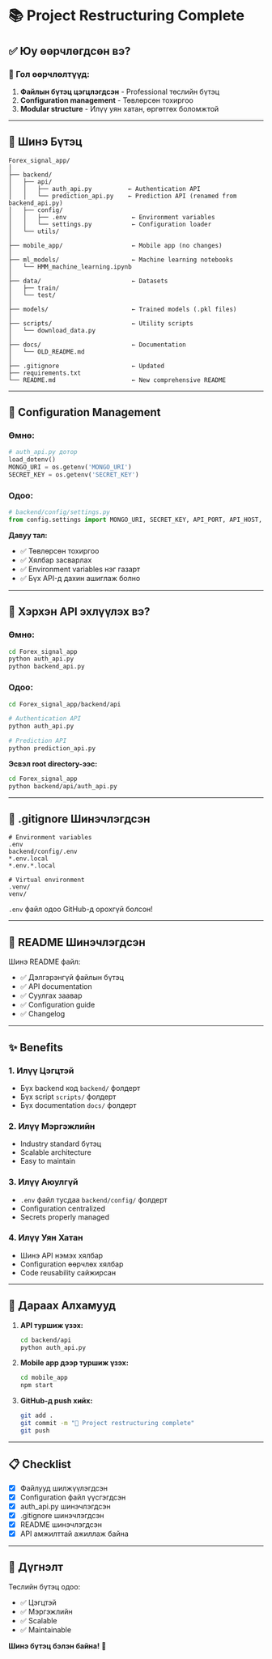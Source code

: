 # 📚 Project Restructuring Complete

## ✅ Юу өөрчлөгдсөн вэ?

### 🎯 Гол өөрчлөлтүүд:

1. **Файлын бүтэц цэгцлэгдсэн** - Professional төслийн бүтэц
2. **Configuration management** - Төвлөрсөн тохиргоо
3. **Modular structure** - Илүү уян хатан, өргөтгөх боломжтой

---

## 📁 Шинэ Бүтэц

```
Forex_signal_app/
│
├── backend/
│   ├── api/
│   │   ├── auth_api.py          ← Authentication API
│   │   └── prediction_api.py    ← Prediction API (renamed from backend_api.py)
│   ├── config/
│   │   ├── .env                  ← Environment variables
│   │   └── settings.py           ← Configuration loader
│   └── utils/
│
├── mobile_app/                   ← Mobile app (no changes)
│
├── ml_models/                    ← Machine learning notebooks
│   └── HMM_machine_learning.ipynb
│
├── data/                         ← Datasets
│   ├── train/
│   └── test/
│
├── models/                       ← Trained models (.pkl files)
│
├── scripts/                      ← Utility scripts
│   └── download_data.py
│
├── docs/                         ← Documentation
│   └── OLD_README.md
│
├── .gitignore                    ← Updated
├── requirements.txt
└── README.md                     ← New comprehensive README
```

---

## 🔧 Configuration Management

### Өмнө:

```python
# auth_api.py дотор
load_dotenv()
MONGO_URI = os.getenv('MONGO_URI')
SECRET_KEY = os.getenv('SECRET_KEY')
```

### Одоо:

```python
# backend/config/settings.py
from config.settings import MONGO_URI, SECRET_KEY, API_PORT, API_HOST, DEBUG_MODE
```

**Давуу тал:**

- ✅ Төвлөрсөн тохиргоо
- ✅ Хялбар засварлах
- ✅ Environment variables нэг газарт
- ✅ Бүх API-д дахин ашиглаж болно

---

## 🚀 Хэрхэн API эхлүүлэх вэ?

### Өмнө:

```bash
cd Forex_signal_app
python auth_api.py
python backend_api.py
```

### Одоо:

```bash
cd Forex_signal_app/backend/api

# Authentication API
python auth_api.py

# Prediction API
python prediction_api.py
```

**Эсвэл root directory-ээс:**

```bash
cd Forex_signal_app
python backend/api/auth_api.py
```

---

## 📝 .gitignore Шинэчлэгдсэн

```gitignore
# Environment variables
.env
backend/config/.env
*.env.local
*.env.*.local

# Virtual environment
.venv/
venv/
```

`.env` файл одоо GitHub-д орохгүй болсон!

---

## 📖 README Шинэчлэгдсэн

Шинэ README файл:

- ✅ Дэлгэрэнгүй файлын бүтэц
- ✅ API documentation
- ✅ Суулгах заавар
- ✅ Configuration guide
- ✅ Changelog

---

## ✨ Benefits

### 1. **Илүү Цэгцтэй**

- Бүх backend код `backend/` фолдерт
- Бүх script `scripts/` фолдерт
- Бүх documentation `docs/` фолдерт

### 2. **Илүү Мэргэжлийн**

- Industry standard бүтэц
- Scalable architecture
- Easy to maintain

### 3. **Илүү Аюулгүй**

- `.env` файл тусдаа `backend/config/` фолдерт
- Configuration centralized
- Secrets properly managed

### 4. **Илүү Уян Хатан**

- Шинэ API нэмэх хялбар
- Configuration өөрчлөх хялбар
- Code reusability сайжирсан

---

## 🎯 Дараах Алхамууд

1. **API туршиж үзэх:**

   ```bash
   cd backend/api
   python auth_api.py
   ```

2. **Mobile app дээр туршиж үзэх:**

   ```bash
   cd mobile_app
   npm start
   ```

3. **GitHub-д push хийх:**
   ```bash
   git add .
   git commit -m "🔧 Project restructuring complete"
   git push
   ```

---

## 📋 Checklist

- [x] Файлууд шилжүүлэгдсэн
- [x] Configuration файл үүсгэгдсэн
- [x] auth_api.py шинэчлэгдсэн
- [x] .gitignore шинэчлэгдсэн
- [x] README шинэчлэгдсэн
- [x] API амжилттай ажиллаж байна

---

## 🎉 Дүгнэлт

Төслийн бүтэц одоо:

- ✅ Цэгцтэй
- ✅ Мэргэжлийн
- ✅ Scalable
- ✅ Maintainable

**Шинэ бүтэц бэлэн байна!** 🚀
